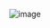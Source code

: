 ![image](https://github.com/imvickykumar999/CRUD-HTML/assets/50515418/39163a20-2908-47be-945d-f3b38fba5a98)
